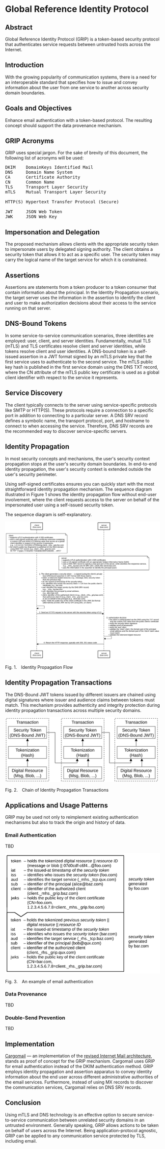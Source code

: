 <!-- @import "style.less" -->

# Global Reference Identity Protocol

## Abstract

Global Reference Identity Protocol (GRIP) is a token-based security protocol that authenticates service requests between untrusted hosts across the Internet.

## Introduction

With the growing popularity of communication systems, there is a need for an interoperable standard that specifies how to issue and convey information about the user from one service to another across security domain boundaries.

## Goals and Objectives

Enhance email authentication with a token-based protocol. The resulting concept should support the data provenance mechanism.

## GRIP Acronyms

GRIP uses special jargon. For the sake of brevity of this document, the following list of acronyms will be used:
<pre>
DKIM    DomainKeys Identified Mail
DNS     Domain Name System
CA      Certificate Authority
CN      Common Name
TLS     Transport Layer Security
mTLS    Mutual Transport Layer Security

HTTP(S) Hypertext Transfer Protocol (Secure)

JWT     JSON Web Token
JWK     JSON Web Key
</pre>

## Impersonation and Delegation

The proposed mechanism allows clients with the appropriate security token to impersonate users by delegated signing authority. The client obtains a security token that allows it to act as a specific user. The security token may carry the logical name of the target service for which it is constrained.

## Assertions

Assertions are statements from a token producer to a token consumer that contain information about the principal. In the Identity Propagation scenario, the target server uses the information in the assertion to identify the client and user to make authorization decisions about their access to the service running on that server.

## DNS-Bound Tokens

In some service-to-service communication scenarios, three identities are employed: user, client, and server identities. Fundamentally, mutual TLS (mTLS) and TLS certificates resolve client and server identities, while tokens resolve client and user identities. A DNS-bound token is a self-issued assertion in a JWT format signed by an mTLS private key that the first service uses to authenticate to the second service. The mTLS public key hash is published in the first service domain using the DNS TXT record, where the CN attribute of the mTLS public key certificate is used as a global client identifier with respect to the service it represents.

## Service Discovery

The client typically connects to the server using service-specific protocols like SMTP or HTTP(S). These protocols require a connection to a specific port in addition to connecting to a particular server. A DNS SRV record defines a symbolic name, the transport protocol, port, and hostname to connect to when accessing the service. Therefore, DNS SRV records are the recommended way to discover service-specific servers.

## Identity Propagation

In most security concepts and mechanisms, the user's security context propagation stops at the user's security domain boundaries. In end-to-end identity propagation, the user's security context is extended outside the user's security perimeter.

Using self-signed certificates ensures you can quickly start with the most straightforward identity propagation mechanism. The sequence diagram illustrated in Figure 1 shows the identity propagation flow without end-user involvement, where the client requests access to the server on behalf of the impersonated user using a self-issued security token.

The sequence diagram is self-explanatory.


<div class="diagram">
    <img src=./images/self-issued_identity_propagation_flow.svg alt="Identity Propagation Flow">
</div>

<p class="figure">
    Fig.&nbsp;1.&emsp;Identity Propagation Flow
</p>

## Identity Propagation Transactions

The DNS-Bound JWT tokens issued by different issuers are chained using digital signatures where issuer and audience claims between tokens must match. This mechanism provides authenticity and integrity protection during identity propagation transactions across multiple security domains.

<div>
    <img src=./images/data_provenance.svg alt="Chain of Identity Propagation Transactions" width="500">
</div>

<p class="figure">
    Fig.&nbsp;2.&emsp;Chain of Identity Propagation Transactions
</p>

## Applications and Usage Patterns

GRIP may be used not only to reimplement existing authentication mechanisms but also to track the origin and history of data.

### Email Authentication

TBD

<div>
    <img src=./images/email_authentication.svg alt="Email Authentication" width="600">
</div>

<p class="figure">
    Fig.&nbsp;3.&emsp;An example of email authentication
</p>

### Data Provenance

TBD

### Double-Send Prevention

TBD

## Implementation

[Cargomail](https://github.com/cargomail-org/cargomail) — an implementation of the [revised Internet Mail architecture](https://github.com/cargomail-org/cargomail/raw/main/whitepaper/Cargomail.pdf), stands as proof of concept for the GRIP mechanism. Cargomail uses GRIP for email authentication instead of the DKIM authentication method. GRIP employs identity propagation and assertion apparatus to convey identity information about the end user across different administrative authorities of the email services. Furthermore, instead of using MX records to discover the communication services, Cargomail relies on DNS SRV records.

## Conclusion

Using mTLS and DNS technology is an effective option to secure service-to-service communication between unrelated security domains in an untrusted environment. Generally speaking, GRIP allows actions to be taken on behalf of users across the Internet. Being application-protocol agnostic, GRIP can be applied to any communication service protected by TLS, including email.
